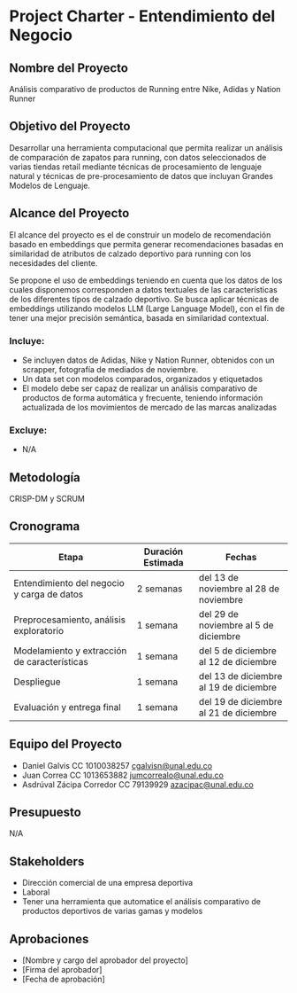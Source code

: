 # Project Charter - Entendimiento del Negocio

## Nombre del Proyecto

Análisis comparativo de productos de Running entre Nike, Adidas y Nation Runner

## Objetivo del Proyecto

Desarrollar una herramienta computacional que permita realizar un análisis de comparación de zapatos para running, con datos seleccionados de varias tiendas retail mediante técnicas de procesamiento de lenguaje natural y técnicas de pre-procesamiento de datos que incluyan Grandes Modelos de Lenguaje.

## Alcance del Proyecto

El alcance del proyecto es el de construir un modelo de recomendación basado en embeddings que permita generar recomendaciones basadas en similaridad de atributos de calzado deportivo para running con los necesidades del cliente.

Se propone el uso de embeddings teniendo en cuenta que los datos de los cuales disponemos corresponden a datos textuales de las características de los diferentes tipos de calzado deportivo. Se busca aplicar técnicas de embeddings utilizando modelos LLM (Large Language Model), con el fin de tener una mejor precisión semántica, basada en similaridad contextual.

### Incluye:

- Se incluyen datos de Adidas, Nike y Nation Runner, obtenidos con un scrapper, fotografía de mediados de noviembre.
- Un data set con modelos comparados, organizados y etiquetados
- El modelo debe ser capaz de realizar un análisis comparativo de productos de forma automática y frecuente, teniendo información actualizada de los movimientos de mercado de las marcas analizadas

### Excluye:

- N/A

## Metodología

CRISP-DM y SCRUM

## Cronograma

| Etapa | Duración Estimada | Fechas |
|------|---------|-------|
| Entendimiento del negocio y carga de datos | 2 semanas | del 13 de noviembre al 28 de noviembre |
| Preprocesamiento, análisis exploratorio | 1 semana | del 29 de noviembre al 5 de diciembre |
| Modelamiento y extracción de características | 1 semana | del 5 de diciembre al 12 de diciembre |
| Despliegue | 1 semana | del 13 de diciembre al 19 de diciembre |
| Evaluación y entrega final | 1 semana | del 19 de diciembre al 21 de diciembre |

## Equipo del Proyecto

- Daniel Galvis CC 1010038257 cgalvisn@unal.edu.co
- Juan Correa CC 1013653882 jumcorrealo@unal.edu.co
- Asdrúval Zácipa Corredor CC 79139929 azacipac@unal.edu.co

## Presupuesto

N/A

## Stakeholders

- Dirección comercial de una empresa deportiva
- Laboral
- Tener una herramienta que automatice el análisis comparativo de productos deportivos de varias gamas y modelos

## Aprobaciones

- [Nombre y cargo del aprobador del proyecto]
- [Firma del aprobador]
- [Fecha de aprobación]
